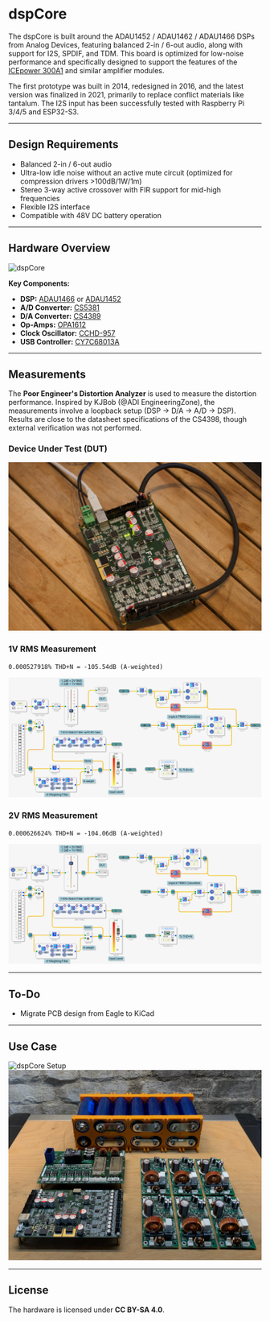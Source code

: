 
# dspCore  

The dspCore is built around the ADAU1452 / ADAU1462 / ADAU1466 DSPs from Analog Devices, featuring balanced 2-in / 6-out audio, along with support for I2S, SPDIF, and TDM. This board is optimized for low-noise performance and specifically designed to support the features of the [ICEpower 300A1](https://shop.icepoweraudio.com/product/300a1/) and similar amplifier modules.  

The first prototype was built in 2014, redesigned in 2016, and the latest version was finalized in 2021, primarily to replace conflict materials like tantalum. The I2S input has been successfully tested with Raspberry Pi 3/4/5 and ESP32-S3.  

---

## Design Requirements  

- Balanced 2-in / 6-out audio  
- Ultra-low idle noise without an active mute circuit (optimized for compression drivers >100dB/1W/1m)  
- Stereo 3-way active crossover with FIR support for mid-high frequencies  
- Flexible I2S interface  
- Compatible with 48V DC battery operation  

---

## Hardware Overview  

![dspCore](documentation/images/pcb_populated.jpeg)  

**Key Components:**  
- **DSP:** [ADAU1466](https://www.analog.com/en/products/adau1466.html) or [ADAU1452](https://www.analog.com/en/products/adau1452.html)  
- **A/D Converter:** [CS5381](https://www.cirrus.com/products/cs5381/)  
- **D/A Converter:** [CS4389](https://www.cirrus.com/products/cs4398/)  
- **Op-Amps:** [OPA1612](https://www.ti.com/product/de-de/OPA1612/part-details/OPA1612AID)  
- **Clock Oscillator:** [CCHD-957](https://www.crystek.com/home/oscillator/clockdetail.aspx?pn=CCHD-957)  
- **USB Controller:** [CY7C68013A](https://www.infineon.com/cms/de/product/universal-serial-bus/usb-2.0-peripheral-controllers/ez-usb-fx2lp-fx2g2-usb-2.0-peripheral-controller/cy7c68013a-56ltxc/)  

---

## Measurements  

The **Poor Engineer's Distortion Analyzer** is used to measure the distortion performance. Inspired by KJBob (@ADI EngineeringZone), the measurements involve a loopback setup (DSP → D/A → A/D → DSP). Results are close to the datasheet specifications of the CS4398, though external verification was not performed.  

### Device Under Test (DUT)  
![dspCore](documentation/measurements/dut.jpeg)  

### 1V RMS Measurement  
```plaintext
0.000527918% THD+N = -105.54dB (A-weighted)
```  
![1V RMS](documentation/measurements/1vrms_dspCore(diff)_thd+n.jpeg)  

### 2V RMS Measurement  
```plaintext
0.000626624% THD+N = -104.06dB (A-weighted)
```  
![2V RMS](documentation/measurements/2vrms_dspCore(diff)_thd+n.jpeg)  

---

## To-Do  

- Migrate PCB design from Eagle to KiCad  

---

## Use Case  

![dspCore Setup](documentation/images/tonkraftwerk.jpeg)  
![dspCore Electronics](documentation/images/tonkraftwerk_electronics.jpeg)  

---

## License  

The hardware is licensed under **CC BY-SA 4.0**.  
